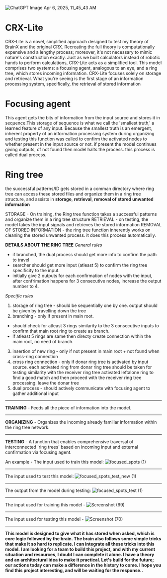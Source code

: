 
![ChatGPT Image Apr 6, 2025, 11_45_43 AM](https://github.com/user-attachments/assets/2fc65824-7de5-41bb-a414-b1b4b6ebe216)

# CRX-Lite
CRX-Lite is a novel, simplified approach designed to test my theory of BrainX and the original CRX. Recreating the full theory is computationally expensive and a lengthy process; moreover, it's not necessary to mimic nature's construction exactly. Just as we built calculators instead of robotic hands to perform calculations, CRX-Lite acts as a simplified tool. This model comprises two systems: a focusing agent, analogous to an eye, and a ring tree, which stores incoming information. CRX-Lite focuses solely on storage and retrieval. What you're seeing is the first stage of an information processing system, specifically, the retrieval of stored information
# Focusing agent
This agent gets the bits of information from the input source and stores it in sequence.This storage of sequence is what we call the 'smallest truth,' a learned feature of any input. Because the smallest truth is an emergent, inherent property of an information processing system during organizing and testing this function was called to confirm the activated nodes to whether present in the input source or not. if present the model continues giving outputs, of not found then model halts the process. this process is called dual process.

# Ring tree
the successful patterns/ID gets stored in a comman directory where ring tree can access these stored files and organize them in a ring tree structure, and assists in **storage**, **retrieval**, **removal of stored unwanted information**

STORAGE - On training, the Ring tree function takes a successful patterns and organize them in a ring tree structure
RETRIEVAL - on testing, the model takes the input signals and retrieves the stored information
REMOVAL OF STORED INFORMATION - the ring tree function inherently works on cleaning the stored unwanted process. it does this process automatically.

**DETAILS ABOUT THE RING TREE**
*General rules*
*   if branched, the dual process should get more info to confirm the path to travel
*  searcher should get more input (atleast 5) to confirm the ring tree specificity to the input.
*   initially give 2 outputs for each confirmation of nodes with the input, after confrimation happens for 3 consecutive nodes, increase the output number to 4.

*Specific rules*
1. storage of ring tree - should be sequentially one by one. output should be given by travelling down the tree
2. branching - only if present in main root.
*   should check for atleast 3 rings similarity to the 3 consecutive inputs to confirm that main root ring to create as branch.
*   if atleast 5 rings are same then directy create connection within the main root, no need of branch.
3. insertion of new ring - only if not present in main root + not found when cross-ring connection
4. cross ring connection - only if donar ring tree is activated by input source. each activated ring from donar ring tree should be taken for testing similarity with the receiver ring tree activated leftalone ring to find a good match and then proceed with the receiver ring tree processing. leave the donar tree
5. dual process - should actively communicate with focusing agent to gather additional input
---
**TRAINING** - Feeds all the piece of information into the model.  

---
**ORGANIZING** - Organizes the incoming already familiar information within the ring tree network.

---
**TESTING** -  A function that enables comprehensive traversal of interconnected 'ring trees' based on incoming input and external confirmation via focusing agent.

An example -
The input used to train this model:
![focused_spots (1)](https://github.com/user-attachments/assets/a2b29b62-d124-433e-8c13-a2c84f03e2ee)

---
The input used to test this model:
![focused_spots_test_new (1)](https://github.com/user-attachments/assets/0b2d82f3-9bbc-448f-9c71-eecc632c714f)

---
The output from the model during testing:
![focused_spots_test (1)](https://github.com/user-attachments/assets/7160f6db-716a-41d0-a61b-ee54850ce06e)

---
The input used for training this model -
![Screenshot (69)](https://github.com/user-attachments/assets/76e9c1a5-2509-430b-a70b-84c4c3b02d32)

---
The input used for testing this model - 
![Screenshot (70)](https://github.com/user-attachments/assets/02894882-61a2-47c1-ab0c-f12f444766b0)

---
**This model is designed to give what it has stored when asked, which is core logic followed by the brain. The brain also follows some simple tricks that make it so hard to replicate. I can integrate all these tricks into this model. I am looking for a team to build this project, and with my current situation and resources, I doubt I can complete it alone. I have a theory and an architectural idea to make it practical. Let's build for the future; our actions today can make a difference in the history to come. I hope you find this project interesting, and will be waiting for the response..**
